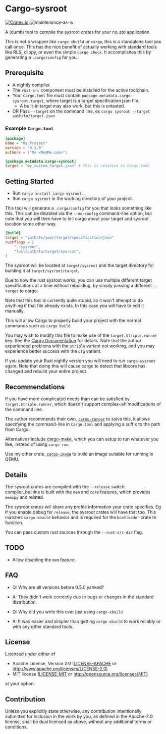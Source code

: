 # Cargo-sysroot

[![Crates.io](https://img.shields.io/crates/v/cargo-sysroot.svg)](https://crates.io/crates/cargo-sysroot)
![maintenance-as-is](https://img.shields.io/badge/maintenance-as--is-yellow.svg)

A (dumb) tool to compile the sysroot crates for your no_std application.

This is not a wrapper like `cargo xbuild` or `xargo`, this is a standalone tool you call once.
This has the nice benefit of actually working with standard tools like RLS, clippy,
or even the simple `cargo check`. It accomplishes this by generating a `.cargo/config` for you.

## Prerequisite

* A nightly compiler.
* The `rust-src` component must be installed for the active toolchain.
* Your `Cargo.toml` file must contain `package.metadata.cargo-sysroot.target`, where target is a target specification json file.
  * A built-in target may also work, but this is untested.
* OR Pass `--target` on the command line, ex `cargo sysroot --target path/to/target.json`

### Example `Cargo.toml`

```toml
[package]
name = "My Project"
version = "0.1.0"
authors = ["Me <Me@Me.com>"]

[package.metadata.cargo-sysroot]
target = "my_custom_target.json" # This is relative to Cargo.toml
```

## Getting Started

* Run `cargo install cargo-sysroot`.
* Run `cargo sysroot` in the working directory of your project.

This tool will generate a `.cargo/config` for you that looks something like this.
This can be disabled via the `--no-config` command-line option,
but note that you will then have to tell cargo about your target and sysroot location some other way.

```toml
[build]
target = "path/to/your/target/specification/json"
rustflags = [
    "--sysroot",
    "full/path/to/target/sysroot",
]
```

The sysroot will be located at `target/sysroot` and the target directory for building it at `target/sysroot/target`.

Due to how the rust sysroot works, you can use multiple different target specifications at a time without rebuilding, by simply passing a different `--target` to cargo.

Note that this tool is currently quite stupid, so it won't attempt to do anything if that file already exists.
In this case you will have to edit it manually.

This will allow Cargo to properly build your project with the normal commands such as `cargo build`.

You may wish to modify this file to make use of the `target.$triple.runner` key. See the [Cargo Documentation](https://doc.rust-lang.org/cargo/reference/config.html#configuration-keys) for details.
Note that the author experienced problems with the `$triple` variant not working, and you may experience better success with the `cfg` variant.

If you update your Rust nightly version you will need to run `cargo-sysroot` again.
Note that doing this will cause cargo to detect that libcore has changed and rebuild your entire project.

## Recommendations

If you have more complicated needs than can be satisfied by `target.$triple.runner`,
which doesn't support complex-ish modifications of the command line.

The author recommends their own, [`cargo-runner`](https://crates.io/crates/cargo-runner)
to solve this, it allows specifying the command-line in `Cargo.toml` and applying a suffix
to the path from Cargo.

Alternatives include [cargo-make](https://crates.io/crates/cargo-make),
which you can setup to run whatever you like, instead of using `cargo run`.

Use my other crate, [`cargo-image`](https://crates.io/crates/cargo-image) to build an image suitable for running in QEMU.

## Details

The sysroot crates are compiled with the `--release` switch.
compiler_builtins is built with the `mem` and `core` features, which provides `memcpy` and related.

The sysroot crates will share any profile information your crate specifies. Eg if you enable debug for `release`, the sysroot crates will have that too. This matches `cargo-xbuild` behavior and is required for the `bootloader` crate to function.

You can pass custom rust sources through the `--rust-src-dir` flag.

## TODO

* Allow disabling the `mem` feature.

## FAQ

* Q: Why are all versions before 0.5.0 yanked?
* A: They didn't work correctly due to bugs or changes in the standard distribution.

* Q: Why did you write this over just using `cargo-xbuild`
* A: It was easier and simpler than getting `cargo-xbuild` to work reliably or with any other standard tools.

## License

Licensed under either of

* Apache License, Version 2.0
   ([LICENSE-APACHE](LICENSE-APACHE) or <http://www.apache.org/licenses/LICENSE-2.0)>
* MIT license
   ([LICENSE-MIT](LICENSE-MIT) or <http://opensource.org/licenses/MIT)>

at your option.

## Contribution

Unless you explicitly state otherwise, any contribution intentionally submitted
for inclusion in the work by you, as defined in the Apache-2.0 license, shall be
dual licensed as above, without any additional terms or conditions.
